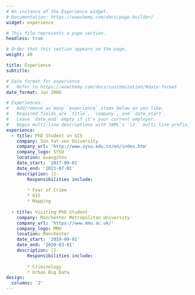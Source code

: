 ```yaml
---
# An instance of the Experience widget.
# Documentation: https://wowchemy.com/docs/page-builder/
widget: experience

# This file represents a page section.
headless: true

# Order that this section appears on the page.
weight: 40

title: Experience
subtitle:

# Date format for experience
#   Refer to https://wowchemy.com/docs/customization/#date-format
date_format: Jan 2006

# Experiences.
#   Add/remove as many `experience` items below as you like.
#   Required fields are `title`, `company`, and `date_start`.
#   Leave `date_end` empty if it's your current employer.
#   Begin multi-line descriptions with YAML's `|2-` multi-line prefix.
experience:
  - title: PhD Student in GIS
    company: Sun Yat-sen University
    company_url: 'http://www.sysu.edu.cn/en/index.htm'
    company_logo: SYSU
    location: Guangzhou
    date_start: '2017-09-01'
    date_end: '2021-07-01'
    description: |2-
        Responsibilities include:
        
        * Fear of Crime
        * GIS
        * Mapping
        
  - title: Visiting PhD Student
    company: Manchester Metropolitan University
    company_url: 'https://www.mmu.ac.uk/'
    company_logo: MMU
    location: Manchester
    date_start: '2019-09-01'
    date_end: '2020-03-01'
    description: |2-
        Responsibilities include:
        
        * Criminology
        * Urban Big Data
design:
  columns: '2'
---
```

